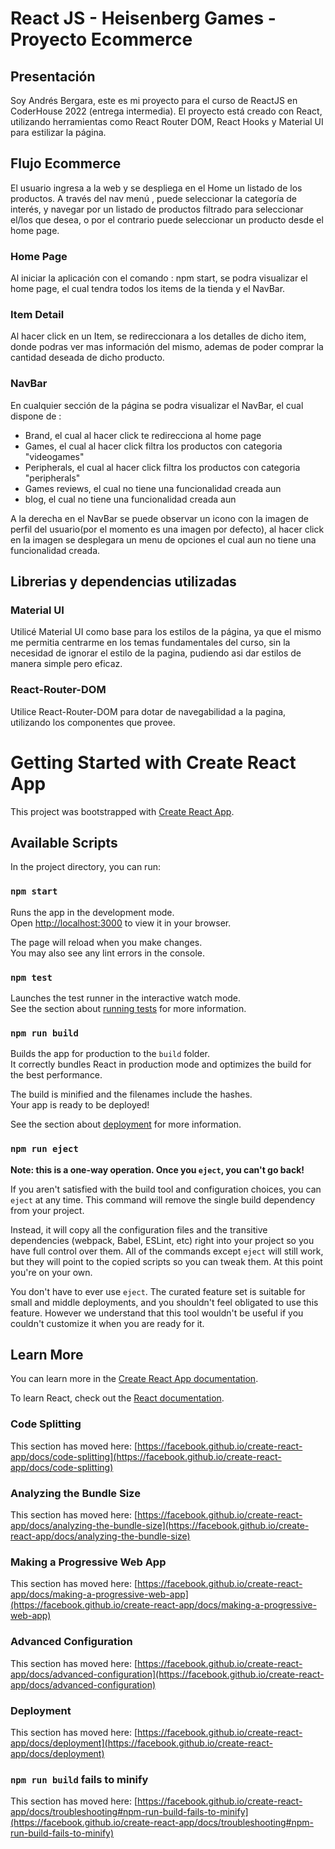 # React JS - Heisenberg Games - Proyecto Ecommerce

## Presentación
Soy Andrés Bergara, este es mi proyecto para el curso de ReactJS en CoderHouse 2022 (entrega intermedia).
El proyecto está creado con React, utilizando herramientas como React Router DOM, React Hooks y Material UI para estilizar la página.


## Flujo Ecommerce
El usuario ingresa a la web y se despliega en el Home un listado de los productos.
A través del nav menú , puede seleccionar la categoría de interés, y navegar por un listado de productos filtrado para seleccionar el/los que desea,
o por el contrario puede seleccionar un producto desde el home page.


### Home Page
Al iniciar la aplicación con el comando : npm start, se podra visualizar el home page, el cual tendra todos los
items de la tienda y el NavBar.


### Item Detail
Al hacer click en un Item, se redireccionara a los detalles de dicho item, donde podras
ver mas información del mismo, ademas de poder comprar la cantidad deseada de dicho producto.


### NavBar
En cualquier sección de la página se podra visualizar el NavBar, el cual dispone de : 

- Brand, el cual al hacer click te redirecciona al home page
- Games, el cual al hacer click filtra los productos con categoria "videogames"
- Peripherals, el cual al hacer click filtra los productos con categoria "peripherals"
- Games reviews, el cual no tiene una funcionalidad creada aun
- blog, el cual no tiene una funcionalidad creada aun

A la derecha en el NavBar se puede observar un icono con la imagen de perfil del usuario(por el momento es una imagen por defecto),
al hacer click en la imagen se desplegara un menu de opciones el cual aun no tiene una funcionalidad creada.


## Librerias y dependencias utilizadas

### Material UI

Utilicé Material UI como base para los estilos de la página, ya que el mismo me permitia centrarme
en los temas fundamentales del curso, sin la necesidad de ignorar el estilo de la pagina, pudiendo asi
dar estilos de manera simple pero eficaz.

### React-Router-DOM
Utilice React-Router-DOM para dotar de navegabilidad a la pagina, utilizando los componentes que provee.




# Getting Started with Create React App

This project was bootstrapped with [Create React App](https://github.com/facebook/create-react-app).

## Available Scripts

In the project directory, you can run:

### `npm start`

Runs the app in the development mode.\
Open [http://localhost:3000](http://localhost:3000) to view it in your browser.

The page will reload when you make changes.\
You may also see any lint errors in the console.

### `npm test`

Launches the test runner in the interactive watch mode.\
See the section about [running tests](https://facebook.github.io/create-react-app/docs/running-tests) for more information.

### `npm run build`

Builds the app for production to the `build` folder.\
It correctly bundles React in production mode and optimizes the build for the best performance.

The build is minified and the filenames include the hashes.\
Your app is ready to be deployed!

See the section about [deployment](https://facebook.github.io/create-react-app/docs/deployment) for more information.

### `npm run eject`

**Note: this is a one-way operation. Once you `eject`, you can't go back!**

If you aren't satisfied with the build tool and configuration choices, you can `eject` at any time. This command will remove the single build dependency from your project.

Instead, it will copy all the configuration files and the transitive dependencies (webpack, Babel, ESLint, etc) right into your project so you have full control over them. All of the commands except `eject` will still work, but they will point to the copied scripts so you can tweak them. At this point you're on your own.

You don't have to ever use `eject`. The curated feature set is suitable for small and middle deployments, and you shouldn't feel obligated to use this feature. However we understand that this tool wouldn't be useful if you couldn't customize it when you are ready for it.

## Learn More

You can learn more in the [Create React App documentation](https://facebook.github.io/create-react-app/docs/getting-started).

To learn React, check out the [React documentation](https://reactjs.org/).

### Code Splitting

This section has moved here: [https://facebook.github.io/create-react-app/docs/code-splitting](https://facebook.github.io/create-react-app/docs/code-splitting)

### Analyzing the Bundle Size

This section has moved here: [https://facebook.github.io/create-react-app/docs/analyzing-the-bundle-size](https://facebook.github.io/create-react-app/docs/analyzing-the-bundle-size)

### Making a Progressive Web App

This section has moved here: [https://facebook.github.io/create-react-app/docs/making-a-progressive-web-app](https://facebook.github.io/create-react-app/docs/making-a-progressive-web-app)

### Advanced Configuration

This section has moved here: [https://facebook.github.io/create-react-app/docs/advanced-configuration](https://facebook.github.io/create-react-app/docs/advanced-configuration)

### Deployment

This section has moved here: [https://facebook.github.io/create-react-app/docs/deployment](https://facebook.github.io/create-react-app/docs/deployment)

### `npm run build` fails to minify

This section has moved here: [https://facebook.github.io/create-react-app/docs/troubleshooting#npm-run-build-fails-to-minify](https://facebook.github.io/create-react-app/docs/troubleshooting#npm-run-build-fails-to-minify)
